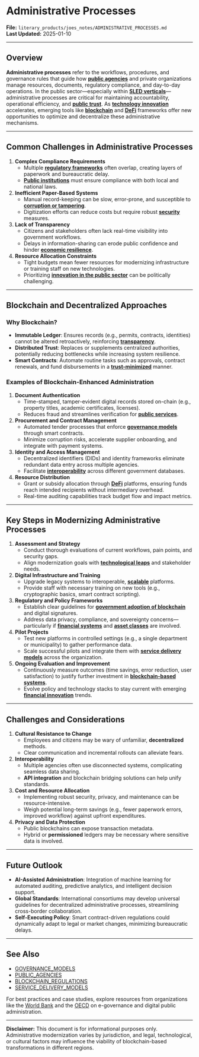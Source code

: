 # Administrative Processes

**File:** `literary_products/joes_notes/ADMINISTRATIVE_PROCESSES.md`\
**Last Updated:** 2025-01-10

***

## Overview

**Administrative processes** refer to the workflows, procedures, and governance rules that guide how [**public agencies**](public_agencies.md) and private organizations manage resources, documents, regulatory compliance, and day-to-day operations. In the public sector—especially within [**SLED verticals**](sled_vertices.md)—administrative processes are critical for maintaining accountability, operational efficiency, and [**public trust**](public_trust.md). As [**technology innovation**](../strategy/tech_innovation.md) accelerates, emerging tools like [**blockchain**](../crypto_economics/bitcoin_basics.md) and [**DeFi**](../DEFI_BASICS.md) frameworks offer new opportunities to optimize and decentralize these administrative mechanisms.

***

## Common Challenges in Administrative Processes

1. **Complex Compliance Requirements**
   * Multiple [**regulatory frameworks**](../governance/regulatory_frameworks.md) often overlap, creating layers of paperwork and bureaucratic delay.
   * [**Public institutions**](../PUBLIC_INSTITUTIONS.md) must ensure compliance with both local and national laws.
2. **Inefficient Paper-Based Systems**
   * Manual record-keeping can be slow, error-prone, and susceptible to [**corruption or tampering**](../BLOCKCHAIN_TRANSPARENCY.md).
   * Digitization efforts can reduce costs but require robust [**security**](../BLOCKCHAIN_SECURITY.md) measures.
3. **Lack of Transparency**
   * Citizens and stakeholders often lack real-time visibility into government workflows.
   * Delays in information-sharing can erode public confidence and hinder [**economic resilience**](../ECONOMIC_RESILIENCE.md).
4. **Resource Allocation Constraints**
   * Tight budgets mean fewer resources for modernizing infrastructure or training staff on new technologies.
   * Prioritizing [**innovation in the public sector**](../strategy/innovations_in_public_sector.md) can be politically challenging.

***

## Blockchain and Decentralized Approaches

### Why Blockchain?

* **Immutable Ledger**: Ensures records (e.g., permits, contracts, identities) cannot be altered retroactively, reinforcing [**transparency**](../BLOCKCHAIN_TRANSPARENCY.md).
* **Distributed Trust**: Replaces or supplements centralized authorities, potentially reducing bottlenecks while increasing system resilience.
* **Smart Contracts**: Automate routine tasks such as approvals, contract renewals, and fund disbursements in a [**trust-minimized**](../crypto/cryptography_basics.md) manner.

### Examples of Blockchain-Enhanced Administration

1. **Document Authentication**
   * Time-stamped, tamper-evident digital records stored on-chain (e.g., property titles, academic certificates, licenses).
   * Reduces fraud and streamlines verification for [**public services**](public_services.md).
2. **Procurement and Contract Management**
   * Automated tender processes that enforce [**governance models**](../AI/governance_models.md) through smart contracts.
   * Minimize corruption risks, accelerate supplier onboarding, and integrate with payment systems.
3. **Identity and Access Management**
   * Decentralized identifiers (DIDs) and identity frameworks eliminate redundant data entry across multiple agencies.
   * Facilitate [**interoperability**](../BLOCKCHAIN_INTEROPERABILITY.md) across different government databases.
4. **Resource Distribution**
   * Grant or subsidy allocation through [**DeFi**](../DEFI_BASICS.md) platforms, ensuring funds reach intended recipients without intermediary overhead.
   * Real-time auditing capabilities track budget flow and impact metrics.

***

## Key Steps in Modernizing Administrative Processes

1. **Assessment and Strategy**
   * Conduct thorough evaluations of current workflows, pain points, and security gaps.
   * Align modernization goals with [**technological leaps**](technological_leaps.md) and stakeholder needs.
2. **Digital Infrastructure and Training**
   * Upgrade legacy systems to interoperable, [**scalable**](../BLOCKCHAIN_SCALABILITY.md) platforms.
   * Provide staff with necessary training on new tools (e.g., cryptographic basics, smart contract scripting).
3. **Regulatory and Policy Frameworks**
   * Establish clear guidelines for [**government adoption of blockchain**](government_adoption.md) and digital signatures.
   * Address data privacy, compliance, and sovereignty concerns—particularly if [**financial systems**](../strategy/financial_systems.md) and [**asset classes**](asset_classes.md) are involved.
4. **Pilot Projects**
   * Test new platforms in controlled settings (e.g., a single department or municipality) to gather performance data.
   * Scale successful pilots and integrate them with [**service delivery models**](../AI/service_delivery_models.md) across the organization.
5. **Ongoing Evaluation and Improvement**
   * Continuously measure outcomes (time savings, error reduction, user satisfaction) to justify further investment in [**blockchain-based systems**](../crypto_economics/bitcoin_basics.md).
   * Evolve policy and technology stacks to stay current with emerging [**financial innovation**](../strategy/financial_innovation.md) trends.

***

## Challenges and Considerations

1. **Cultural Resistance to Change**
   * Employees and citizens may be wary of unfamiliar, **decentralized** methods.
   * Clear communication and incremental rollouts can alleviate fears.
2. **Interoperability**
   * Multiple agencies often use disconnected systems, complicating seamless data sharing.
   * **API integration** and blockchain bridging solutions can help unify standards.
3. **Cost and Resource Allocation**
   * Implementing robust security, privacy, and maintenance can be resource-intensive.
   * Weigh potential long-term savings (e.g., fewer paperwork errors, improved workflow) against upfront expenditures.
4. **Privacy and Data Protection**
   * Public blockchains can expose transaction metadata.
   * Hybrid or **permissioned** ledgers may be necessary where sensitive data is involved.

***

## Future Outlook

* **AI-Assisted Administration**: Integration of machine learning for automated auditing, predictive analytics, and intelligent decision support.
* **Global Standards**: International consortiums may develop universal guidelines for decentralized administrative processes, streamlining cross-border collaboration.
* **Self-Executing Policy**: Smart contract-driven regulations could dynamically adapt to legal or market changes, minimizing bureaucratic delays.

***

## See Also

* [GOVERNANCE\_MODELS](../AI/governance_models.md)
* [PUBLIC\_AGENCIES](public_agencies.md)
* [BLOCKCHAIN\_REGULATIONS](../BLOCKCHAIN_REGULATIONS.md)
* [SERVICE\_DELIVERY\_MODELS](../AI/service_delivery_models.md)

For best practices and case studies, explore resources from organizations like the [World Bank](https://www.worldbank.org/) and the [OECD](https://www.oecd.org/) on e-governance and digital public administration.

***

**Disclaimer:** This document is for informational purposes only. Administrative modernization varies by jurisdiction, and legal, technological, or cultural factors may influence the viability of blockchain-based transformations in different regions.

